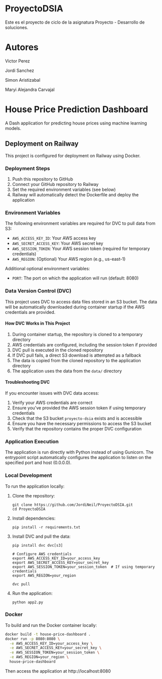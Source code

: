 # ProyectoDSIA

Este es el proyecto de ciclo de la asignatura Proyecto - Desarrollo de soluciones. 

# Autores
Victor Perez

Jordi Sanchez

Simon Aristizabal

Maryi Alejandra Carvajal

# House Price Prediction Dashboard

A Dash application for predicting house prices using machine learning models.

## Deployment on Railway

This project is configured for deployment on Railway using Docker.

### Deployment Steps

1. Push this repository to GitHub
2. Connect your GitHub repository to Railway
3. Set the required environment variables (see below)
4. Railway will automatically detect the Dockerfile and deploy the application

### Environment Variables

The following environment variables are required for DVC to pull data from S3:

- `AWS_ACCESS_KEY_ID`: Your AWS access key
- `AWS_SECRET_ACCESS_KEY`: Your AWS secret key
- `AWS_SESSION_TOKEN`: Your AWS session token (required for temporary credentials)
- `AWS_REGION`: (Optional) Your AWS region (e.g., us-east-1)

Additional optional environment variables:

- `PORT`: The port on which the application will run (default: 8080)

### Data Version Control (DVC)

This project uses DVC to access data files stored in an S3 bucket. The data will be automatically downloaded during container startup if the AWS credentials are provided.

#### How DVC Works in This Project

1. During container startup, the repository is cloned to a temporary directory
2. AWS credentials are configured, including the session token if provided
3. DVC pull is executed in the cloned repository
4. If DVC pull fails, a direct S3 download is attempted as a fallback
5. The data is copied from the cloned repository to the application directory
6. The application uses the data from the `data/` directory

#### Troubleshooting DVC

If you encounter issues with DVC data access:

1. Verify your AWS credentials are correct
2. Ensure you've provided the AWS session token if using temporary credentials
3. Check that the S3 bucket `proyecto-dsia` exists and is accessible
4. Ensure you have the necessary permissions to access the S3 bucket
5. Verify that the repository contains the proper DVC configuration

### Application Execution

The application is run directly with Python instead of using Gunicorn. The entrypoint script automatically configures the application to listen on the specified port and host (0.0.0.0).

### Local Development

To run the application locally:

1. Clone the repository:
   ```
   git clone https://github.com/JordiNeil/ProyectoDSIA.git
   cd ProyectoDSIA
   ```

2. Install dependencies:
   ```
   pip install -r requirements.txt
   ```

3. Install DVC and pull the data:
   ```
   pip install dvc dvc[s3]
   
   # Configure AWS credentials
   export AWS_ACCESS_KEY_ID=your_access_key
   export AWS_SECRET_ACCESS_KEY=your_secret_key
   export AWS_SESSION_TOKEN=your_session_token  # If using temporary credentials
   export AWS_REGION=your_region
   
   dvc pull
   ```

4. Run the application:
   ```
   python app2.py
   ```

### Docker

To build and run the Docker container locally:

```bash
docker build -t house-price-dashboard .
docker run -p 8080:8080 \
  -e AWS_ACCESS_KEY_ID=your_access_key \
  -e AWS_SECRET_ACCESS_KEY=your_secret_key \
  -e AWS_SESSION_TOKEN=your_session_token \
  -e AWS_REGION=your_region \
  house-price-dashboard
```

Then access the application at http://localhost:8080
